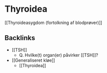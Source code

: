 # Thyroidea
[[Thyroideasygdom (fortolkning af blodprøver)]]

## Backlinks
* [[TSH]]
	* Q. Hvilke(t) organ(er) påvirker [[TSH]]? 
* [[Generaliseret kløe]]
	* [[Thyroidea]]

<!-- #anki/tag/med/Endocrinology #anki/deck/Medicine -->

<!-- {BearID:11148E96-3DB5-4870-B399-BDA94187DC57-959-000016E7519A1E84} -->
